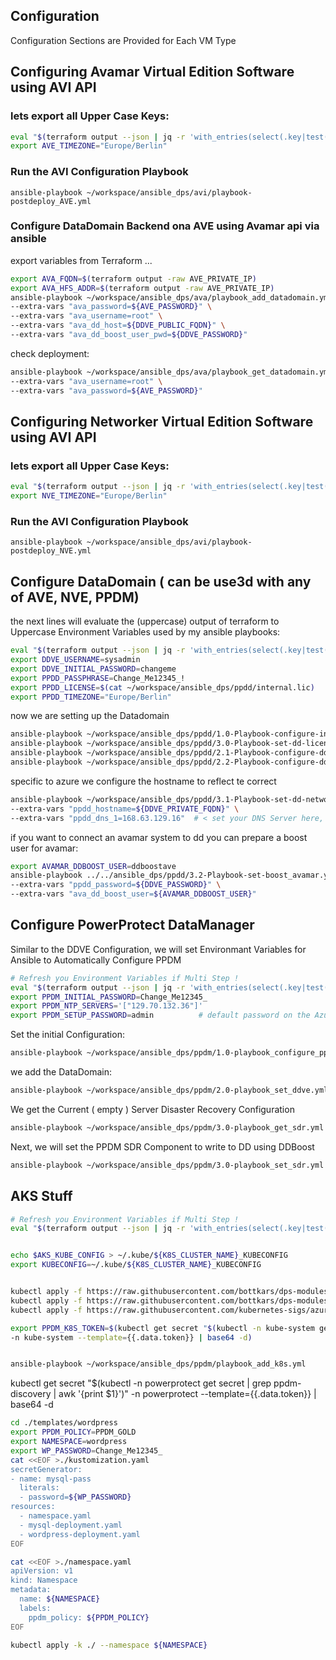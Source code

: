 ## Configuration
Configuration Sections are Provided for Each VM Type

## Configuring Avamar Virtual Edition Software using AVI API

### lets export all Upper Case Keys:
```bash
eval "$(terraform output --json | jq -r 'with_entries(select(.key|test("^[A-Z]+"))) | keys[] as $key | "export \($key)=\"\(.[$key].value)\""')"
export AVE_TIMEZONE="Europe/Berlin"
```
### Run the AVI Configuration Playbook
```
ansible-playbook ~/workspace/ansible_dps/avi/playbook-postdeploy_AVE.yml
```
### Configure DataDomain Backend ona  AVE using Avamar api via ansible
export variables from Terraform ...
```bash
export AVA_FQDN=$(terraform output -raw AVE_PRIVATE_IP)
export AVA_HFS_ADDR=$(terraform output -raw AVE_PRIVATE_IP)
ansible-playbook ~/workspace/ansible_dps/ava/playbook_add_datadomain.yml \
--extra-vars "ava_password=${AVE_PASSWORD}" \
--extra-vars "ava_username=root" \
--extra-vars "ava_dd_host=${DDVE_PUBLIC_FQDN}" \
--extra-vars "ava_dd_boost_user_pwd=${DDVE_PASSWORD}"
```
check deployment:
```bash
ansible-playbook ~/workspace/ansible_dps/ava/playbook_get_datadomain.yml \
--extra-vars "ava_username=root" \
--extra-vars "ava_password=${AVE_PASSWORD}"
```
## Configuring Networker Virtual Edition Software using AVI API

### lets export all Upper Case Keys:
```bash
eval "$(terraform output --json | jq -r 'with_entries(select(.key|test("^[A-Z]+"))) | keys[] as $key | "export \($key)=\"\(.[$key].value)\""')"
export NVE_TIMEZONE="Europe/Berlin"
```
### Run the AVI Configuration Playbook
```
ansible-playbook ~/workspace/ansible_dps/avi/playbook-postdeploy_NVE.yml
```

## Configure DataDomain  ( can be use3d with any of AVE, NVE, PPDM)
the next lines will evaluate the (uppercase) output of terraform to Uppercase Environment Variables used by my ansible playbooks:

```bash
eval "$(terraform output --json | jq -r 'with_entries(select(.key|test("^[A-Z]+"))) | keys[] as $key | "export \($key)=\"\(.[$key].value)\""')"
export DDVE_USERNAME=sysadmin
export DDVE_INITIAL_PASSWORD=changeme
export PPDD_PASSPHRASE=Change_Me12345_!
export PPDD_LICENSE=$(cat ~/workspace/ansible_dps/ppdd/internal.lic) 
export PPDD_TIMEZONE="Europe/Berlin"
```

now we are setting up the Datadomain

```bash
ansible-playbook ~/workspace/ansible_dps/ppdd/1.0-Playbook-configure-initial-password.yml
ansible-playbook ~/workspace/ansible_dps/ppdd/3.0-Playbook-set-dd-license.yml
ansible-playbook ~/workspace/ansible_dps/ppdd/2.1-Playbook-configure-ddpassphrase.yml
ansible-playbook ~/workspace/ansible_dps/ppdd/2.2-Playbook-configure-dd-block.yml
```

specific to azure we configure the hostname to reflect te correct  
```bash
ansible-playbook ~/workspace/ansible_dps/ppdd/3.1-Playbook-set-dd-networks.yml \
--extra-vars "ppdd_hostname=${DDVE_PRIVATE_FQDN}" \
--extra-vars "ppdd_dns_1=168.63.129.16"  # < set your DNS Server here, this is internal Azure DNS
```

if you want to connect an avamar system to dd you can prepare a boost user for avamar:

```bash
export AVAMAR_DDBOOST_USER=ddboostave
ansible-playbook ../../ansible_dps/ppdd/3.2-Playbook-set-boost_avamar.yml \
--extra-vars "ppdd_password=${DDVE_PASSWORD}" \
--extra-vars "ava_dd_boost_user=${AVAMAR_DDBOOST_USER}"
```

## Configure PowerProtect DataManager

Similar to the DDVE Configuration, we will set Environmant Variables for Ansible to Automatically Configure PPDM

```bash
# Refresh you Environment Variables if Multi Step !
eval "$(terraform output --json | jq -r 'with_entries(select(.key|test("^[A-Z]+"))) | keys[] as $key | "export \($key)=\"\(.[$key].value)\""')"
export PPDM_INITIAL_PASSWORD=Change_Me12345_
export PPDM_NTP_SERVERS='["129.70.132.36"]'
export PPDM_SETUP_PASSWORD=admin          # default password on the Azure PPDM
```


Set the initial Configuration:    
```bash
ansible-playbook ~/workspace/ansible_dps/ppdm/1.0-playbook_configure_ppdm.yml

```

we add the DataDomain:  

```bash
ansible-playbook ~/workspace/ansible_dps/ppdm/2.0-playbook_set_ddve.yml 
```

We get the Current ( empty ) Server Disaster Recovery Configuration
```bash
ansible-playbook ~/workspace/ansible_dps/ppdm/3.0-playbook_get_sdr.yml
```

Next, we will set the PPDM SDR Component to write to DD using DDBoost
```bash
ansible-playbook ~/workspace/ansible_dps/ppdm/3.0-playbook_set_sdr.yml
```


## AKS Stuff
```bash
# Refresh you Environment Variables if Multi Step !
eval "$(terraform output --json | jq -r 'with_entries(select(.key|test("^[A-Z]+"))) | keys[] as $key | "export \($key)=\"\(.[$key].value)\""')"


echo $AKS_KUBE_CONFIG > ~/.kube/${K8S_CLUSTER_NAME}_KUBECONFIG
export KUBECONFIG=~/.kube/${K8S_CLUSTER_NAME}_KUBECONFIG


kubectl apply -f https://raw.githubusercontent.com/bottkars/dps-modules/main/ci/templates/ppdm/ppdm-rbac.yml
kubectl apply -f https://raw.githubusercontent.com/bottkars/dps-modules/main/ci/templates/ppdm/ppdm-admin.yml
kubectl apply -f https://raw.githubusercontent.com/kubernetes-sigs/azuredisk-csi-driver/master/deploy/example/snapshot/storageclass-azuredisk-snapshot.yaml

export PPDM_K8S_TOKEN=$(kubectl get secret "$(kubectl -n kube-system get secret | grep ppdm-admin | awk '{print $1}')" \
-n kube-system --template={{.data.token}} | base64 -d)


ansible-playbook ~/workspace/ansible_dps/ppdm/playbook_add_k8s.yml 
```

kubectl get secret "$(kubectl -n powerprotect get secret | grep ppdm-discovery | awk '{print $1}')" -n powerprotect --template={{.data.token}} | base64 -d



```bash
cd ./templates/wordpress
export PPDM_POLICY=PPDM_GOLD
export NAMESPACE=wordpress
export WP_PASSWORD=Change_Me12345_
cat <<EOF >./kustomization.yaml
secretGenerator:
- name: mysql-pass
  literals:
  - password=${WP_PASSWORD}
resources:
  - namespace.yaml  
  - mysql-deployment.yaml
  - wordpress-deployment.yaml
EOF

cat <<EOF >./namespace.yaml
apiVersion: v1
kind: Namespace
metadata:
  name: ${NAMESPACE}
  labels: 
    ppdm_policy: ${PPDM_POLICY}
EOF

kubectl apply -k ./ --namespace ${NAMESPACE}

```

